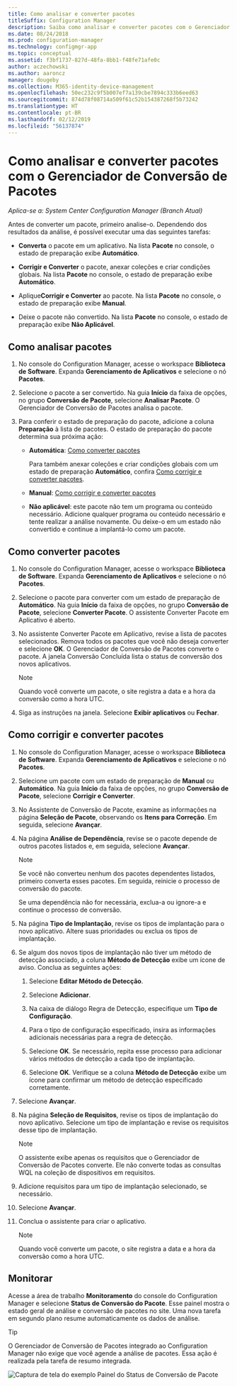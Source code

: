 ```yaml
---
title: Como analisar e converter pacotes
titleSuffix: Configuration Manager
description: Saiba como analisar e converter pacotes com o Gerenciador de Conversão de Pacotes no Configuration Manager.
ms.date: 08/24/2018
ms.prod: configuration-manager
ms.technology: configmgr-app
ms.topic: conceptual
ms.assetid: f3bf1737-827d-48fa-8bb1-f48fe71afe0c
author: aczechowski
ms.author: aaroncz
manager: dougeby
ms.collection: M365-identity-device-management
ms.openlocfilehash: 50ec232c9f5b007ef7a139cbe7894c333b6eed63
ms.sourcegitcommit: 874d78f08714a509f61c52b154387268f5b73242
ms.translationtype: HT
ms.contentlocale: pt-BR
ms.lasthandoff: 02/12/2019
ms.locfileid: "56137874"
---
```

# <a name="how-to-analyze-and-convert-packages-with-package-conversion-manager"></a>Como analisar e converter pacotes com o Gerenciador de Conversão de Pacotes

*Aplica-se a: System Center Configuration Manager (Branch Atual)*

<!--1357861-->

Antes de converter um pacote, primeiro analise-o. Dependendo dos resultados da análise, é possível executar uma das seguintes tarefas:

- **Converta** o pacote em um aplicativo. Na lista **Pacote** no console, o estado de preparação exibe **Automático**.  

- **Corrigir e Converter** o pacote, anexar coleções e criar condições globais. Na lista **Pacote** no console, o estado de preparação exibe **Automático**.  

- Aplique**Corrigir e Converter** ao pacote. Na lista **Pacote** no console, o estado de preparação exibe **Manual**.  

- Deixe o pacote não convertido. Na lista **Pacote** no console, o estado de preparação exibe **Não Aplicável**.  



## <a name="bkmk_analyze"></a> Como analisar pacotes

1. No console do Configuration Manager, acesse o workspace **Biblioteca de Software**. Expanda **Gerenciamento de Aplicativos** e selecione o nó **Pacotes**.  

2. Selecione o pacote a ser convertido. Na guia **Início** da faixa de opções, no grupo **Conversão de Pacote**, selecione **Analisar Pacote**. O Gerenciador de Conversão de Pacotes analisa o pacote.  

3. Para conferir o estado de preparação do pacote, adicione a coluna **Preparação** à lista de pacotes. O estado de preparação do pacote determina sua próxima ação:  

    - **Automática**: [Como converter pacotes](#bkmk_convert)  

        Para também anexar coleções e criar condições globais com um estado de preparação **Automático**, confira [Como corrigir e converter pacotes](#bkmk_fix).  

    - **Manual**: [Como corrigir e converter pacotes](#bkmk_fix)

    - **Não aplicável**: este pacote não tem um programa ou conteúdo necessário. Adicione qualquer programa ou conteúdo necessário e tente realizar a análise novamente. Ou deixe-o em um estado não convertido e continue a implantá-lo como um pacote.  



## <a name="bkmk_convert"></a> Como converter pacotes

1. No console do Configuration Manager, acesse o workspace **Biblioteca de Software**. Expanda **Gerenciamento de Aplicativos** e selecione o nó **Pacotes**.  

2. Selecione o pacote para converter com um estado de preparação de **Automático**. Na guia **Início** da faixa de opções, no grupo **Conversão de Pacote**, selecione **Converter Pacote**. O assistente Converter Pacote em Aplicativo é aberto.  

3. No assistente Converter Pacote em Aplicativo, revise a lista de pacotes selecionados. Remova todos os pacotes que você não deseja converter e selecione **OK**. O Gerenciador de Conversão de Pacotes converte o pacote. A janela Conversão Concluída lista o status de conversão dos novos aplicativos.  

    > [!Note]  
    > Quando você converte um pacote, o site registra a data e a hora da conversão como a hora UTC.  

4. Siga as instruções na janela. Selecione **Exibir aplicativos** ou **Fechar**.  



## <a name="bkmk_fix"></a> Como corrigir e converter pacotes

1. No console do Configuration Manager, acesse o workspace **Biblioteca de Software**. Expanda **Gerenciamento de Aplicativos** e selecione o nó **Pacotes**.  

2. Selecione um pacote com um estado de preparação de **Manual** ou **Automático**. Na guia **Início** da faixa de opções, no grupo **Conversão de Pacote**, selecione **Corrigir e Converter**.  

3. No Assistente de Conversão de Pacote, examine as informações na página **Seleção de Pacote**, observando os **Itens para Correção**. Em seguida, selecione **Avançar**.  

4. Na página **Análise de Dependência**, revise se o pacote depende de outros pacotes listados e, em seguida, selecione **Avançar**.  

    > [!Note]  
    > Se você não converteu nenhum dos pacotes dependentes listados, primeiro converta esses pacotes. Em seguida, reinicie o processo de conversão do pacote.  
    >  
    > Se uma dependência não for necessária, exclua-a ou ignore-a e continue o processo de conversão.  

5. Na página **Tipo de Implantação**, revise os tipos de implantação para o novo aplicativo. Altere suas prioridades ou exclua os tipos de implantação.  

6. Se algum dos novos tipos de implantação não tiver um método de detecção associado, a coluna **Método de Detecção** exibe um ícone de aviso. Conclua as seguintes ações:  

    1. Selecione **Editar Método de Detecção**.  

    2. Selecione **Adicionar**.  

    3. Na caixa de diálogo Regra de Detecção, especifique um **Tipo de Configuração**.  

    4. Para o tipo de configuração especificado, insira as informações adicionais necessárias para a regra de detecção.  

    5. Selecione **OK**. Se necessário, repita esse processo para adicionar vários métodos de detecção a cada tipo de implantação.  

    6. Selecione **OK**. Verifique se a coluna **Método de Detecção** exibe um ícone para confirmar um método de detecção especificado corretamente.  

7. Selecione **Avançar**.  

8. Na página **Seleção de Requisitos**, revise os tipos de implantação do novo aplicativo. Selecione um tipo de implantação e revise os requisitos desse tipo de implantação.  

    > [!Note]  
    > O assistente exibe apenas os requisitos que o Gerenciador de Conversão de Pacotes converte. Ele não converte todas as consultas WQL na coleção de dispositivos em requisitos.  

9. Adicione requisitos para um tipo de implantação selecionado, se necessário.  

10. Selecione **Avançar**.  

11. Conclua o assistente para criar o aplicativo.  

    > [!Note]  
    > Quando você converte um pacote, o site registra a data e a hora da conversão como a hora UTC.  



## <a name="bkmk_monitor"></a> Monitorar

Acesse a área de trabalho **Monitoramento** do console do Configuration Manager e selecione **Status de Conversão do Pacote**. Esse painel mostra o estado geral de análise e conversão de pacotes no site. Uma nova tarefa em segundo plano resume automaticamente os dados de análise.

> [!Tip]  
> O Gerenciador de Conversão de Pacotes integrado ao Configuration Manager não exige que você agende a análise de pacotes. Essa ação é realizada pela tarefa de resumo integrada.

![Captura de tela do exemplo Painel do Status de Conversão de Pacote](media/1357861-pcm-dashboard.png)
